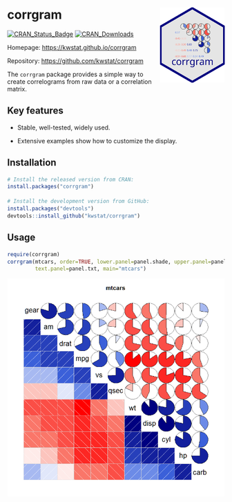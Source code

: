 # corrgram  <img src="man/figures/logo.png" align="right" />

[![CRAN_Status_Badge](http://www.r-pkg.org/badges/version/corrgram)](https://cran.r-project.org/package=corrgram)
[![CRAN_Downloads](https://cranlogs.r-pkg.org/badges/corrgram)](https://cranlogs.r-pkg.org/badges/corrgram)

Homepage: https://kwstat.github.io/corrgram

Repository: https://github.com/kwstat/corrgram

The `corrgram` package provides a simple way to create correlograms from raw data or a correlation matrix.

## Key features

* Stable, well-tested, widely used.

* Extensive examples show how to customize the display.

## Installation

```R
# Install the released version from CRAN:
install.packages("corrgram")

# Install the development version from GitHub:
install.packages("devtools")
devtools::install_github("kwstat/corrgram")
```

## Usage

```R
require(corrgram)
corrgram(mtcars, order=TRUE, lower.panel=panel.shade, upper.panel=panel.pie,
         text.panel=panel.txt, main="mtcars")
```
![corrgram](man/figures/corrgram_mtcars.png)
